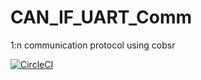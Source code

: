 # CAN_IF_UART_Comm
1:n communication protocol using cobsr

[![CircleCI](https://circleci.com/gh/crono2250/CAN_IF_UART_Comm.svg?style=svg)](https://circleci.com/gh/crono2250/CAN_IF_UART_Comm)
